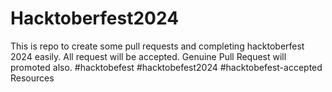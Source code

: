 # Hacktoberfest2024
This is repo to create some pull requests and completing hacktoberfest 2024 easily. All request will be accepted. Genuine Pull Request will promoted also. #hacktobefest #hacktobefest2024 #hacktobefest-accepted Resources
